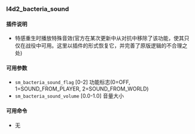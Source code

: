 ### l4d2_bacteria_sound

#### 插件说明
* 特感重生时播放特殊音效(官方在某次更新中从对抗中移除了该功能，使其只仅在战役中可用。这里以插件的形式恢复它，并完善了原版逻辑的不合理之处)

#### 可用参数
* ```sm_bacteria_sound_flag``` [0-2] 功能标志(0=OFF, 1=SOUND_FROM_PLAYER, 2=SOUND_FROM_WORLD)
* ```sm_bacteria_sound_volume``` [0.0-1.0] 音量大小

#### 可用命令
* 无